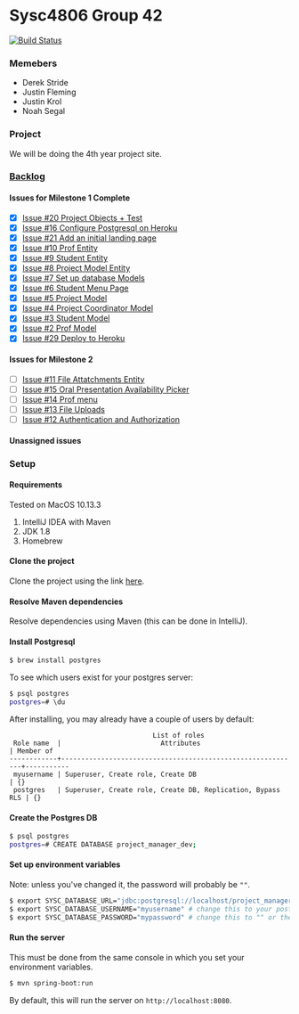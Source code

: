 # Sysc4806 Group 42

[![Build Status](https://travis-ci.org/JFleming4/FourthYearProjectSite.svg?branch=master)](https://travis-ci.org/JFleming4/FourthYearProjectSite)

### Memebers
- Derek Stride
- Justin Fleming
- Justin Krol
- Noah Segal

### Project
We will be doing the 4th year project site.

### [Backlog](https://github.com/JFleming4/FourthYearProjectSite/projects/1#column-2280177)
#### Issues for Milestone 1 Complete
- [x] [Issue #20 Project Objects + Test](https://github.com/JFleming4/FourthYearProjectSite/pull/20)
- [x] [Issue #16 Configure Postgresql on Heroku](https://github.com/JFleming4/FourthYearProjectSite/issues/16)
- [x] [Issue #21 Add an initial landing page](https://github.com/JFleming4/FourthYearProjectSite/issues/21)
- [x] [Issue #10 Prof Entity](https://github.com/JFleming4/FourthYearProjectSite/issues/10)
- [x] [Issue #9 Student Entity](https://github.com/JFleming4/FourthYearProjectSite/issues/9)
- [x] [Issue #8 Project Model Entity](https://github.com/JFleming4/FourthYearProjectSite/issues/8)
- [x] [Issue #7 Set up database Models](https://github.com/JFleming4/FourthYearProjectSite/issues/7)
- [x] [Issue #6 Student Menu Page](https://github.com/JFleming4/FourthYearProjectSite/issues/6)    
- [x] [Issue #5 Project Model](https://github.com/JFleming4/FourthYearProjectSite/issues/5)
- [x] [Issue #4 Project Coordinator Model](https://github.com/JFleming4/FourthYearProjectSite/issues/4)
- [x] [Issue #3 Student Model](https://github.com/JFleming4/FourthYearProjectSite/issues/3)
- [x] [Issue #2 Prof Model](https://github.com/JFleming4/FourthYearProjectSite/issues/2)
- [x] [Issue #29 Deploy to Heroku](https://github.com/JFleming4/FourthYearProjectSite/issues/29)
#### Issues for Milestone 2
- [ ] [Issue #11 File Attatchments Entity](https://github.com/JFleming4/FourthYearProjectSite/issues/11)
- [ ] [Issue #15 Oral Presentation Availability Picker](https://github.com/JFleming4/FourthYearProjectSite/issues/15)
- [ ] [Issue #14 Prof menu](https://github.com/JFleming4/FourthYearProjectSite/issues/14)
- [ ] [Issue #13 File Uploads](https://github.com/JFleming4/FourthYearProjectSite/issues/13)
- [ ] [Issue #12 Authentication and Authorization](https://github.com/JFleming4/FourthYearProjectSite/issues/12)
#### Unassigned issues


### Setup

#### Requirements
Tested on MacOS 10.13.3
1. IntelliJ IDEA with Maven
2. JDK 1.8
3. Homebrew

#### Clone the project
Clone the project using the link [here](https://github.com/JFleming4/FourthYearProjectSite).

#### Resolve Maven dependencies
Resolve dependencies using Maven (this can be done in IntelliJ).

#### Install Postgresql

```bash
$ brew install postgres
```

To see which users exist for your postgres server:
```bash
$ psql postgres
postgres=# \du
```
After installing, you may already have a couple of users by default:
```
                                    List of roles
 Role name  |                         Attributes                         | Member of
------------+------------------------------------------------------------+-----------
 myusername | Superuser, Create role, Create DB                          | {}
 postgres   | Superuser, Create role, Create DB, Replication, Bypass RLS | {}
```

#### Create the Postgres DB

```bash
$ psql postgres
postgres=# CREATE DATABASE project_manager_dev;
```

#### Set up environment variables
Note: unless you've changed it, the password will probably be `""`.

```bash
$ export SYSC_DATABASE_URL="jdbc:postgresql://localhost/project_manager_dev" # do not change this
$ export SYSC_DATABASE_USERNAME="myusername" # change this to your postgres username
$ export SYSC_DATABASE_PASSWORD="mypassword" # change this to "" or the password you set
```

#### Run the server
This must be done from the same console in which you set your environment variables.

```bash
$ mvn spring-boot:run
```

By default, this will run the server on `http://localhost:8080`.

